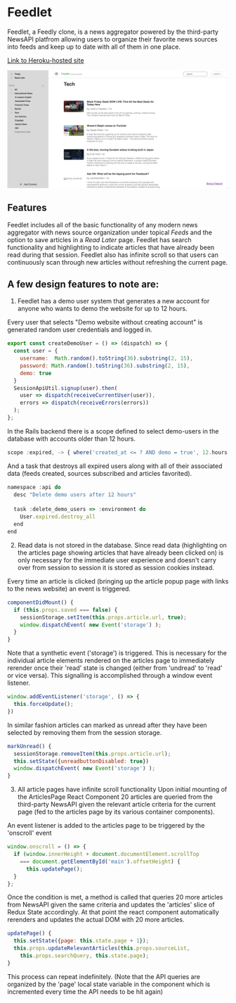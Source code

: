 # Feedlet

Feedlet, a Feedly clone, is a news aggregator powered by the third-party NewsAPI platfrom allowing users to organize
their favorite news  sources into feeds and keep up to date with all of them in one place.

[Link to Heroku-hosted site](https://feedlet.herokuapp.com/#/)

![screenshot_real](https://github.com/musicpulpite/Feedlet/blob/master/app/assets/images/screenshot_real.png)

## Features
Feedlet includes all of the basic functionality of any modern news aggregator with news source organization under topical *Feeds* and the option to save articles in a *Read Later* page. Feedlet has search functionality and highlighting to indicate articles that have already been read during that session. Feedlet also has infinite scroll so that users can continuously scan through new articles without refreshing the current page.

## A few design features to note are: 
1. Feedlet has a demo user system that generates a new account for anyone who wants to demo the website for up to 12 hours.


Every user that selects "Demo website without creating account" is generated random user credentials and logged in.
```javascript
export const createDemoUser = () => (dispatch) => {
  const user = {
    username:  Math.random().toString(36).substring(2, 15),
    password: Math.random().toString(36).substring(2, 15),
    demo: true
  }
  SessionApiUtil.signup(user).then(
    user => dispatch(receiveCurrentUser(user)),
    errors => dispatch(receiveErrors(errors))
  );
};
```

In the Rails backend there is a scope defined to select demo-users in the database with accounts older than 12 hours.
```javascript
scope :expired, -> { where('created_at <= ? AND demo = true', 12.hours.ago) }
```

And a task that destroys all expired users along with all of their associated data (feeds created, sources subscribed and articles favorited).
```javascript
namespace :api do
  desc "Delete demo users after 12 hours"

  task :delete_demo_users => :environment do
    User.expired.destroy_all
  end
end
```

2. Read data is not stored in the database.
Since read data (highlighting on the articles page showing articles that have already been clicked on) is only necessary for the immediate user experience and doesn't carry over from session to session it is stored as session cookies instead.

Every time an article is clicked (bringing up the article popup page with links to the news website) an event is triggered.
```javascript
componentDidMount() {
  if (this.props.saved === false) {
    sessionStorage.setItem(this.props.article.url, true);
    window.dispatchEvent( new Event('storage') );
  }
}
```
Note that a synthetic event ('storage') is triggered. This is necessary for the individual article elements rendered on the articles page to immediately rerender once their 'read' state is changed (either from 'undread' to 'read' or vice versa). This signalling is accomplished through a window event listener.

```javascript
window.addEventListener('storage', () => {
  this.forceUpdate();
})
```

In similar fashion articles can marked as unread after they have been selected by removing them from the session storage.
```javascript
markUnread() {
  sessionStorage.removeItem(this.props.article.url);
  this.setState({unreadbuttonDisabled: true})
  window.dispatchEvent( new Event('storage') );
}
```

3. All article pages have infinite scroll functionality
Upon initial mounting of the ArticlesPage React Component 20 articles are queried from the third-party NewsAPI given the relevant article criteria for the current page (fed to the articles page by its various container components).

An event listener is added to the articles page to be triggered by the 'onscroll' event
```javascript
window.onscroll = () => {
  if (window.innerHeight + document.documentElement.scrollTop
    === document.getElementById('main').offsetHeight) {
      this.updatePage();
  } 
};
```

Once the condition is met, a method is called that queries 20 more articles from NewsAPI given the same criteria and updates the 'articles' slice of Redux State accordingly. At that point the react component automatically rerenders and updates the actual DOM with 20 more articles.
```javascript
updatePage() {
  this.setState({page: this.state.page + 1});
  this.props.updateRelevantArticles(this.props.sourceList,
    this.props.searchQuery, this.state.page);
}
```
This process can repeat indefinitely.
(Note that the API queries are organized by the 'page' local state variable in the component which is incremented every time the API needs to be hit again)
